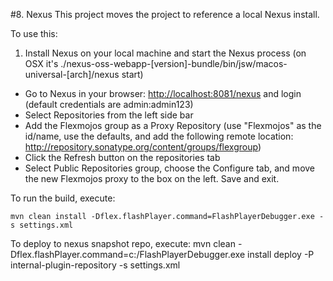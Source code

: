 #8. Nexus
This project moves the project to reference a local Nexus install. 

To use this:

1. Install Nexus on your local machine and start the Nexus process (on OSX it's ./nexus-oss-webapp-[version]-bundle/bin/jsw/macos-universal-[arch]/nexus start)
* Go to Nexus in your browser: [http://localhost:8081/nexus](http://localhost:8081/nexus) and login (default credentials are admin:admin123)
* Select Repositories from the left side bar
* Add the Flexmojos group as a Proxy Repository (use "Flexmojos" as the id/name, use the defaults, and add the following remote location: http://repository.sonatype.org/content/groups/flexgroup)
* Click the Refresh button on the repositories tab
* Select Public Repositories group, choose the Configure tab, and move the new Flexmojos proxy to the box on the left. Save and exit. 

To run the build, execute:

	mvn clean install -Dflex.flashPlayer.command=FlashPlayerDebugger.exe -s settings.xml
To deploy to nexus snapshot repo, execute:
    mvn clean -Dflex.flashPlayer.command=c:/FlashPlayerDebugger.exe install deploy -P internal-plugin-repository -s settings.xml